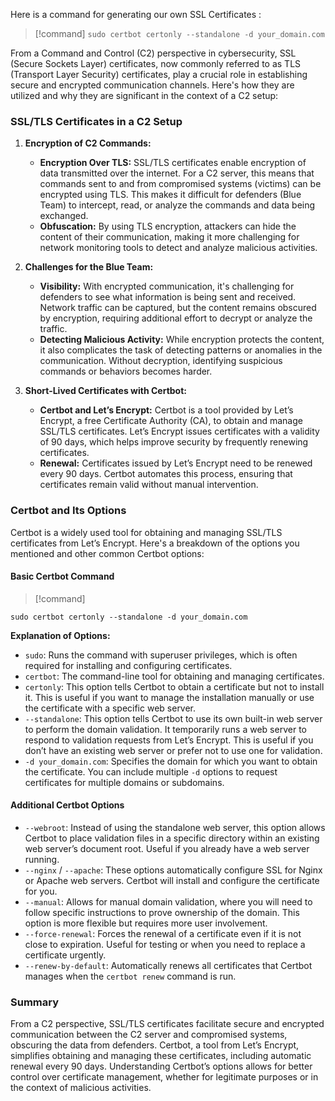 

Here is a command for generating our own SSL Certificates :

>[!command]
``sudo certbot certonly --standalone -d your_domain.com``

From a Command and Control (C2) perspective in cybersecurity, SSL (Secure Sockets Layer) certificates, now commonly referred to as TLS (Transport Layer Security) certificates, play a crucial role in establishing secure and encrypted communication channels. Here's how they are utilized and why they are significant in the context of a C2 setup:

### **SSL/TLS Certificates in a C2 Setup**

1. **Encryption of C2 Commands:**
    
    - **Encryption Over TLS:** SSL/TLS certificates enable encryption of data transmitted over the internet. For a C2 server, this means that commands sent to and from compromised systems (victims) can be encrypted using TLS. This makes it difficult for defenders (Blue Team) to intercept, read, or analyze the commands and data being exchanged.
    - **Obfuscation:** By using TLS encryption, attackers can hide the content of their communication, making it more challenging for network monitoring tools to detect and analyze malicious activities.
2. **Challenges for the Blue Team:**
    
    - **Visibility:** With encrypted communication, it's challenging for defenders to see what information is being sent and received. Network traffic can be captured, but the content remains obscured by encryption, requiring additional effort to decrypt or analyze the traffic.
    - **Detecting Malicious Activity:** While encryption protects the content, it also complicates the task of detecting patterns or anomalies in the communication. Without decryption, identifying suspicious commands or behaviors becomes harder.
3. **Short-Lived Certificates with Certbot:**
    
    - **Certbot and Let’s Encrypt:** Certbot is a tool provided by Let’s Encrypt, a free Certificate Authority (CA), to obtain and manage SSL/TLS certificates. Let’s Encrypt issues certificates with a validity of 90 days, which helps improve security by frequently renewing certificates.
    - **Renewal:** Certificates issued by Let’s Encrypt need to be renewed every 90 days. Certbot automates this process, ensuring that certificates remain valid without manual intervention.

### **Certbot and Its Options**

Certbot is a widely used tool for obtaining and managing SSL/TLS certificates from Let’s Encrypt. Here's a breakdown of the options you mentioned and other common Certbot options:

#### **Basic Certbot Command**


>[!command]
>
`sudo certbot certonly --standalone -d your_domain.com`

**Explanation of Options:**

- `sudo`: Runs the command with superuser privileges, which is often required for installing and configuring certificates.
- `certbot`: The command-line tool for obtaining and managing certificates.
- `certonly`: This option tells Certbot to obtain a certificate but not to install it. This is useful if you want to manage the installation manually or use the certificate with a specific web server.
- `--standalone`: This option tells Certbot to use its own built-in web server to perform the domain validation. It temporarily runs a web server to respond to validation requests from Let’s Encrypt. This is useful if you don’t have an existing web server or prefer not to use one for validation.
- `-d your_domain.com`: Specifies the domain for which you want to obtain the certificate. You can include multiple `-d` options to request certificates for multiple domains or subdomains.

#### **Additional Certbot Options**

- `--webroot`: Instead of using the standalone web server, this option allows Certbot to place validation files in a specific directory within an existing web server’s document root. Useful if you already have a web server running.
- `--nginx` / `--apache`: These options automatically configure SSL for Nginx or Apache web servers. Certbot will install and configure the certificate for you.
- `--manual`: Allows for manual domain validation, where you will need to follow specific instructions to prove ownership of the domain. This option is more flexible but requires more user involvement.
- `--force-renewal`: Forces the renewal of a certificate even if it is not close to expiration. Useful for testing or when you need to replace a certificate urgently.
- `--renew-by-default`: Automatically renews all certificates that Certbot manages when the `certbot renew` command is run.

### **Summary**

From a C2 perspective, SSL/TLS certificates facilitate secure and encrypted communication between the C2 server and compromised systems, obscuring the data from defenders. Certbot, a tool from Let’s Encrypt, simplifies obtaining and managing these certificates, including automatic renewal every 90 days. Understanding Certbot’s options allows for better control over certificate management, whether for legitimate purposes or in the context of malicious activities.
